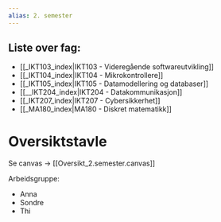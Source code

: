 ```yaml
---
alias: 2. semester
---
```

## Liste over fag:

- [[_IKT103_index|IKT103 - Videregående softwareutvikling]]
- [[_IKT104_index|IKT104 - Mikrokontrollere]]
- [[_IKT105_index|IKT105 - Datamodellering og databaser]]
- [[__IKT204_index|IKT204 - Datakommunikasjon]]
- [[_IKT207_index|IKT207 - Cybersikkerhet]]
- [[_MA180_index|MA180 - Diskret matematikk]]

# Oversiktstavle
Se canvas -> [[Oversikt_2.semester.canvas]]

Arbeidsgruppe:
- Anna
- Sondre
- Thi